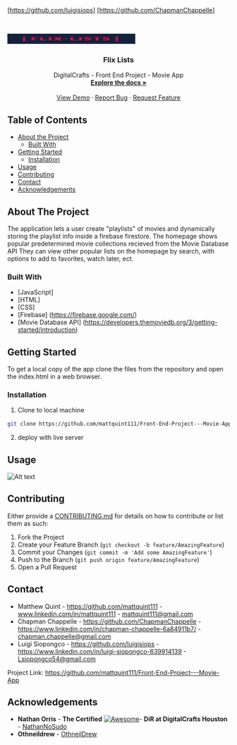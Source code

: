 
<!--
*** Reuse this template to avoid retyping. Do a search and replace for the following that relate to you:
*** github_username, repo_name, twitter_handle, email
-->

<!-- PROJECT SHIELDS -->
<!--
*** I'm using markdown "reference style" links for readability.
*** Reference links are enclosed in brackets [ ] instead of parentheses ( ).
*** See the bottom of this document for the declaration of the reference variables along with a few blank ones just needing content
*** for contributors-url, forks-url, etc. This is an optional, concise syntax you may use. Your editor may have an extension availabale. VSCode does for sure. You can add badges like ordinary snippets by pressing a few keys.
*** https://www.markdownguide.org/basic-syntax/#reference-style-links
-->
[https://github.com/luigisiops] [https://github.com/ChapmanChappelle]




<!-- PROJECT LOGO -->
<br />
<p align="center">
  <a href="https://github.com/mattquint111/Front-End-Project---Movie-App">
  </a>

  <img src="images/Screen Shot 2020-11-02 at 2.57.28 PM.png
" width=290 height=23>
  <h3 align="center">Flix Lists</h3><!-- YOUR_TITLE-->
    
  <p align="center"><!-- YOUR_SHORT_DESCRIPTION -->
DigitalCrafts - Front End Project - Movie App
    <br />
    <a href="https://github.com/github_username/repo_name"><strong>Explore the docs »</strong></a>
    <br />
    <br />
    <a href="https://github.com/github_username/repo_name">View Demo</a>
    ·
    <a href="https://github.com/github_username/repo_name/issues">Report Bug</a>
    ·
    <a href="https://github.com/github_username/repo_name/issues">Request Feature</a>
  </p>
</p>



<!-- TABLE OF CONTENTS -->
## Table of Contents

* [About the Project](#about-the-project)
  * [Built With](#built-with)
* [Getting Started](#getting-started)
  * [Installation](#installation)
* [Usage](#usage)
* [Contributing](#contributing)
* [Contact](#contact)
* [Acknowledgements](#acknowledgements)



<!-- ABOUT THE PROJECT -->
## About The Project
The application lets a user create "playlists" of movies and dynamically storing the playlist info inside a firebase firestore. 
The homepage shows popular predetermined movie collections recieved from the Movie Database API
They can view other popular lists on the homepage by search, with options to add to favorites, watch later, ect. 



### Built With
* [JavaScript]
* [HTML]
* [CSS]
* [Firebase] (https://firebase.google.com/)
* [Movie Database API] (https://developers.themoviedb.org/3/getting-started/introduction)

<!-- 
* []() not the above example of how to link in Markdown.
-->


<!-- GETTING STARTED -->
## Getting Started
To get a local copy of the app clone the files from the repository and open the index.html in a web browser.

### Installation

1. Clone to local machine
```sh
git clone https://github.com/mattquint111/Front-End-Project---Movie-App
```
2. deploy with live server

<!-- USAGE EXAMPLES -->
## Usage
![Alt text](
![search](https://user-images.githubusercontent.com/25253212/96280201-b07dff80-0fa5-11eb-8a57-027c93fef6b8.gif)
)
<!-- CONTRIBUTING -->
## Contributing

Either provide a [CONTRIBUTING.md](CONTRIBUTING.md) for details on how to contribute or list them as such:

1. Fork the Project
2. Create your Feature Branch (`git checkout -b feature/AmazingFeature`)
3. Commit your Changes (`git commit -m 'Add some AmazingFeature'`)
4. Push to the Branch (`git push origin feature/AmazingFeature`)
5. Open a Pull Request

<!-- CONTACT -->
## Contact

* Matthew Quint - https://github.com/mattquint111 - www.linkedin.com/in/mattquint111 - mattquint111@gmail.com
* Chapman Chappelle - https://github.com/ChapmanChappelle - https://www.linkedin.com/in/chapman-chappelle-6a84911b7/ - chapman.chappelle@gmail.com
* Luigi Siopongco - https://github.com/luigisiops - https://www.linkedin.com/in/luigi-siopongco-639914139 - Lsiopongco54@gmail.com


Project Link: https://github.com/mattquint111/Front-End-Project---Movie-App



<!-- ACKNOWLEDGEMENTS -->
## Acknowledgements
 
  - **Nathan Orris** - **The Certified** [![Awesome](https://cdn.rawgit.com/sindresorhus/awesome/d7305f38d29fed78fa85652e3a63e154dd8e8829/media/badge.svg)](https://github.com/sindresorhus/awesome)- **DiR at DigitalCrafts Houston** -
    [NathanNoSudo](https://github.com/NathanNoSudo)
 - **Othneildrew**  -
    [OthneilDrew](https://github.com/othneildrew)





<!-- MARKDOWN LINKS & IMAGES -->
<!-- https://www.markdownguide.org/basic-syntax/#reference-style-links -->
[contributors-shield]: https://img.shields.io/github/contributors/github_username/repo.svg?style=flat-square
[contributors-url]: https://github.com/github_username/repo/graphs/contributors
[forks-shield]: https://img.shields.io/github/forks/github_username/repo.svg?style=flat-square
[forks-url]: https://github.com/github_username/repo/network/members
[stars-shield]: https://img.shields.io/github/stars/github_username/repo.svg?style=flat-square
[stars-url]: https://github.com/github_username/repo/stargazers
[issues-shield]: https://img.shields.io/github/issues/github_username/repo.svg?style=flat-square
[issues-url]: https://github.com/github_username/repo/issues
[license-shield]: https://img.shields.io/github/license/github_username/repo.svg?style=flat-square
[license-url]: https://github.com/github_username/repo/blob/master/LICENSE.txt
[linkedin-shield]: https://img.shields.io/badge/-LinkedIn-black.svg?style=flat-square&logo=linkedin&colorB=555
[linkedin-url]: https://linkedin.com/in/github_username
[product-screenshot]: images/screenshot.png
